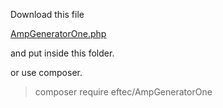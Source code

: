 Download this file

[AmpGeneratorOne.php](https://raw.githubusercontent.com/EFTEC/AMPGeneratorOne/master/lib/AmpGeneratorOne.php)

and put inside this folder.

or use composer. 

> composer require eftec/AmpGeneratorOne



